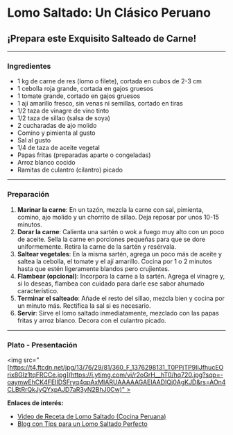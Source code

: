 # Lomo Saltado: Un Clásico Peruano

## ¡Prepara este Exquisito Salteado de Carne!

---

### **Ingredientes**

* 1 kg de carne de res (lomo o filete), cortada en cubos de 2-3 cm
* 1 cebolla roja grande, cortada en gajos gruesos
* 1 tomate grande, cortado en gajos gruesos
* 1 ají amarillo fresco, sin venas ni semillas, cortado en tiras
* 1/2 taza de vinagre de vino tinto
* 1/2 taza de sillao (salsa de soya)
* 2 cucharadas de ajo molido
* Comino y pimienta al gusto
* Sal al gusto
* 1/4 de taza de aceite vegetal
* Papas fritas (preparadas aparte o congeladas)
* Arroz blanco cocido
* Ramitas de culantro (cilantro) picado

---

### **Preparación**

1.  **Marinar la carne**: En un tazón, mezcla la carne con sal, pimienta, comino, ajo molido y un chorrito de sillao. Deja reposar por unos 10-15 minutos.
2.  **Dorar la carne**: Calienta una sartén o wok a fuego muy alto con un poco de aceite. Sella la carne en porciones pequeñas para que se dore uniformemente. Retira la carne de la sartén y resérvala.
3.  **Saltear vegetales**: En la misma sartén, agrega un poco más de aceite y saltea la cebolla, el tomate y el ají amarillo. Cocina por 1 o 2 minutos hasta que estén ligeramente blandos pero crujientes.
4.  **Flambear (opcional)**: Incorpora la carne a la sartén. Agrega el vinagre y, si lo deseas, flambea con cuidado para darle ese sabor ahumado característico.
5.  **Terminar el salteado**: Añade el resto del sillao, mezcla bien y cocina por un minuto más. Rectifica la sal si es necesario.
6.  **Servir**: Sirve el lomo saltado inmediatamente, mezclado con las papas fritas y arroz blanco. Decora con el culantro picado.

---

### **Plato - Presentación**

<img src="[https://t4.ftcdn.net/jpg/13/76/29/81/360_F_1376298131_T0PPjTP9IIJfhucEOrix8GIz1tqFRCCe.jpg](https://i.ytimg.com/vi/r2oGrH__hT0/hq720.jpg?sqp=-oaymwEhCK4FEIIDSFryq4qpAxMIARUAAAAAGAElAADIQj0AgKJD&rs=AOn4CLBtRrQkJyQYxpAJD7aR3yN2BhJ0Cw)" >


**Enlaces de interés:**

* [Video de Receta de Lomo Saltado (Cocina Peruana)](https://www.youtube.com/watch?v=Ej1Q6Pq)
* [Blog con Tips para un Lomo Saltado Perfecto](https://www.comedera.com/lomo-saltado-peruano-receta/)
